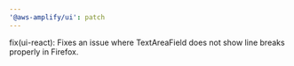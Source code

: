 ```yaml
---
'@aws-amplify/ui': patch
---
```


fix(ui-react): Fixes an issue where TextAreaField does not show line breaks properly in Firefox.
